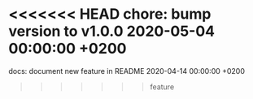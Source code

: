 <<<<<<< HEAD
chore: bump version to v1.0.0 2020-05-04 00:00:00 +0200
=======
docs: document new feature in README 2020-04-14 00:00:00 +0200
>>>>>>> feature
